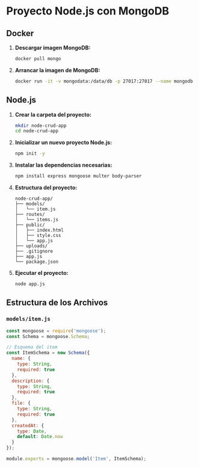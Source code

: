 # Proyecto Node.js con MongoDB

## Docker

1. **Descargar imagen MongoDB:**

    ```bash
    docker pull mongo
    ```

2. **Arrancar la imagen de MongoDB:**

    ```bash
    docker run -it -v mongodata:/data/db -p 27017:27017 --name mongodb -d mongo
    ```

## Node.js

1. **Crear la carpeta del proyecto:**

    ```bash
    mkdir node-crud-app
    cd node-crud-app
    ```

2. **Inicializar un nuevo proyecto Node.js:**

    ```bash
    npm init -y
    ```

3. **Instalar las dependencias necesarias:**

    ```bash
    npm install express mongoose multer body-parser
    ```

4. **Estructura del proyecto:**

    ```
    node-crud-app/
    ├── models/
    │   └── item.js
    ├── routes/
    │   └── items.js
    ├── public/
    │   ├── index.html
    │   ├── style.css
    │   └── app.js
    ├── uploads/
    ├── .gitignore
    ├── app.js
    └── package.json
    ```

5. **Ejecutar el proyecto:**

    ```bash
    node app.js
    ```

## Estructura de los Archivos

### `models/item.js`

```javascript
const mongoose = require('mongoose');
const Schema = mongoose.Schema;

// Esquema del item
const ItemSchema = new Schema({
  name: {
    type: String,
    required: true
  },
  description: {
    type: String,
    required: true
  },
  file: {
    type: String,
    required: true
  },
  createdAt: {
    type: Date,
    default: Date.now
  }
});

module.exports = mongoose.model('Item', ItemSchema);
